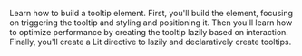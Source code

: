 Learn how to build a tooltip element. First, you'll build the element, focusing
on triggering the tooltip and styling and positioning it. Then you'll learn
how to optimize performance by creating the tooltip lazily based on interaction.
Finally, you'll create a Lit directive to lazily and declaratively create
tooltips.
